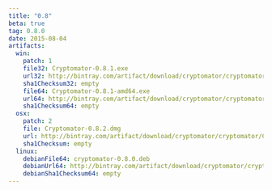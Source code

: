 ```yaml
---
title: "0.8"
beta: true
tag: 0.8.0
date: 2015-08-04
artifacts:
  win:
    patch: 1
    file32: Cryptomator-0.8.1.exe
    url32: http://bintray.com/artifact/download/cryptomator/cryptomator/Cryptomator-0.8.1.exe
    sha1Checksum32: empty
    file64: Cryptomator-0.8.1-amd64.exe
    url64: http://bintray.com/artifact/download/cryptomator/cryptomator/Cryptomator-0.8.1-amd64.exe
    sha1Checksum64: empty
  osx:
    patch: 2
    file: Cryptomator-0.8.2.dmg
    url: http://bintray.com/artifact/download/cryptomator/cryptomator/Cryptomator-0.8.2.dmg
    sha1Checksum: empty
  linux:
    debianFile64: cryptomator-0.8.0.deb
    debianUrl64: http://bintray.com/artifact/download/cryptomator/cryptomator-deb/pool/contrib/c/cryptomator/cryptomator-0.8.0.deb
    debianSha1Checksum64: empty
---
```

